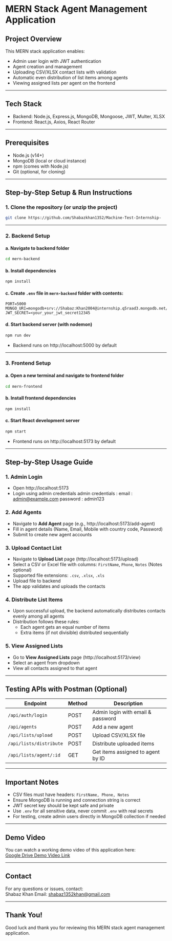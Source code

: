 # MERN Stack Agent Management Application

## Project Overview

This MERN stack application enables:

- Admin user login with JWT authentication
- Agent creation and management
- Uploading CSV/XLSX contact lists with validation
- Automatic even distribution of list items among agents
- Viewing assigned lists per agent on the frontend

---

## Tech Stack

- Backend: Node.js, Express.js, MongoDB, Mongoose, JWT, Multer, XLSX
- Frontend: React.js, Axios, React Router

---

## Prerequisites

- Node.js (v14+)
- MongoDB (local or cloud instance)
- npm (comes with Node.js)
- Git (optional, for cloning)

---

## Step-by-Step Setup & Run Instructions

### 1. Clone the repository (or unzip the project)

```bash
git clone https://github.com/Shabazkhan1352/Machine-Test-Internship-

```

---

### 2. Backend Setup

#### a. Navigate to backend folder

```bash
cd mern-backend
```

#### b. Install dependencies

```bash
npm install
```

#### c. Create `.env` file in `mern-backend` folder with contents:

```
PORT=5000
MONGO_URI=mongodb+srv://Shabaz:Khan2004@internship.q5raad3.mongodb.net/
JWT_SECRET=<your_your_jwt_secret12345
```



#### d. Start backend server (with nodemon)

```bash
npm run dev
```

- Backend runs on http://localhost:5000 by default

---

### 3. Frontend Setup

#### a. Open a new terminal and navigate to frontend folder

```bash
cd mern-frontend
```

#### b. Install frontend dependencies

```bash
npm install
```

#### c. Start React development server

```bash
npm start
```

- Frontend runs on http://localhost:5173 by default

---

## Step-by-Step Usage Guide

### 1. Admin Login

- Open http://localhost:5173
- Login using admin credentials
   admin credentials :
   email : admin@example.com 
   password : admin123

### 2. Add Agents

- Navigate to **Add Agent** page (e.g., http://localhost:5173/add-agent)
- Fill in agent details (Name, Email, Mobile with country code, Password)
- Submit to create new agent accounts

### 3. Upload Contact List

- Navigate to **Upload List** page (http://localhost:5173/upload)
- Select a CSV or Excel file with columns: `FirstName`, `Phone`, `Notes` (Notes optional)
- Supported file extensions: `.csv`, `.xlsx`, `.xls`
- Upload file to backend
- The app validates and uploads the contacts

### 4. Distribute List Items

- Upon successful upload, the backend automatically distributes contacts evenly among all agents
- Distribution follows these rules:
  - Each agent gets an equal number of items
  - Extra items (if not divisible) distributed sequentially

### 5. View Assigned Lists

- Go to **View Assigned Lists** page (http://localhost:5173/view)
- Select an agent from dropdown
- View all contacts assigned to that agent

---

## Testing APIs with Postman (Optional)

| Endpoint                | Method | Description                       |
|-------------------------|--------|---------------------------------|
| `/api/auth/login`            | POST   | Admin login with email & password |
| `/api/agents`           | POST   | Add a new agent                 |
| `/api/lists/upload`     | POST   | Upload CSV/XLSX file             |
| `/api/lists/distribute` | POST   | Distribute uploaded items        |
| `/api/lists/agent/:id`  | GET    | Get items assigned to agent by ID|

---

## Important Notes

- CSV files must have headers: `FirstName, Phone, Notes`
- Ensure MongoDB is running and connection string is correct
- JWT secret key should be kept safe and private
- Use `.env` for all sensitive data, never commit `.env` with real secrets
- For testing, create admin users directly in MongoDB collection if needed

---

## Demo Video

You can watch a working demo video of this application here:  
[Google Drive Demo Video Link](<your_google_drive_link_here>)

---

## Contact

For any questions or issues, contact:  
Shabaz Khan
Email: shabaz1352khan@gmail.com

---

## Thank You!

Good luck and thank you for reviewing this MERN stack agent management application.
